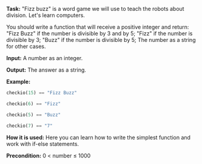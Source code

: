 **Task:** "Fizz buzz" is a word game we will use to teach the robots about division. Let's learn computers.

You should write a function that will receive a positive integer and return:
"Fizz Buzz" if the number is divisible by 3 and by 5;
"Fizz" if the number is divisible by 3;
"Buzz" if the number is divisible by 5;
The number as a string for other cases.

**Input:** A number as an integer.

**Output:** The answer as a string.

**Example:**

```python
checkio(15) == "Fizz Buzz"

checkio(6) == "Fizz"

checkio(5) == "Buzz"

checkio(7) == "7"
```

**How it is used:** Here you can learn how to write the simplest function and work with if-else statements.

**Precondition:** 0 < number ≤ 1000 